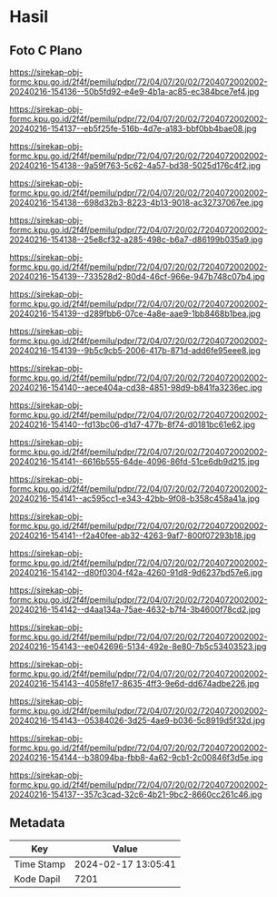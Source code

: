 # Hasil

## Foto C Plano

https://sirekap-obj-formc.kpu.go.id/2f4f/pemilu/pdpr/72/04/07/20/02/7204072002002-20240216-154136--50b5fd92-e4e9-4b1a-ac85-ec384bce7ef4.jpg

https://sirekap-obj-formc.kpu.go.id/2f4f/pemilu/pdpr/72/04/07/20/02/7204072002002-20240216-154137--eb5f25fe-516b-4d7e-a183-bbf0bb4bae08.jpg

https://sirekap-obj-formc.kpu.go.id/2f4f/pemilu/pdpr/72/04/07/20/02/7204072002002-20240216-154138--9a59f763-5c62-4a57-bd38-5025d176c4f2.jpg

https://sirekap-obj-formc.kpu.go.id/2f4f/pemilu/pdpr/72/04/07/20/02/7204072002002-20240216-154138--698d32b3-8223-4b13-9018-ac32737067ee.jpg

https://sirekap-obj-formc.kpu.go.id/2f4f/pemilu/pdpr/72/04/07/20/02/7204072002002-20240216-154138--25e8cf32-a285-498c-b6a7-d86199b035a9.jpg

https://sirekap-obj-formc.kpu.go.id/2f4f/pemilu/pdpr/72/04/07/20/02/7204072002002-20240216-154139--733528d2-80d4-46cf-966e-947b748c07b4.jpg

https://sirekap-obj-formc.kpu.go.id/2f4f/pemilu/pdpr/72/04/07/20/02/7204072002002-20240216-154139--d289fbb6-07ce-4a8e-aae9-1bb8468b1bea.jpg

https://sirekap-obj-formc.kpu.go.id/2f4f/pemilu/pdpr/72/04/07/20/02/7204072002002-20240216-154139--9b5c9cb5-2006-417b-871d-add6fe95eee8.jpg

https://sirekap-obj-formc.kpu.go.id/2f4f/pemilu/pdpr/72/04/07/20/02/7204072002002-20240216-154140--aece404a-cd38-4851-98d9-b841fa3236ec.jpg

https://sirekap-obj-formc.kpu.go.id/2f4f/pemilu/pdpr/72/04/07/20/02/7204072002002-20240216-154140--fd13bc06-d1d7-477b-8f74-d0181bc61e62.jpg

https://sirekap-obj-formc.kpu.go.id/2f4f/pemilu/pdpr/72/04/07/20/02/7204072002002-20240216-154141--6616b555-64de-4096-86fd-51ce6db9d215.jpg

https://sirekap-obj-formc.kpu.go.id/2f4f/pemilu/pdpr/72/04/07/20/02/7204072002002-20240216-154141--ac595cc1-e343-42bb-9f08-b358c458a41a.jpg

https://sirekap-obj-formc.kpu.go.id/2f4f/pemilu/pdpr/72/04/07/20/02/7204072002002-20240216-154141--f2a40fee-ab32-4263-9af7-800f07293b18.jpg

https://sirekap-obj-formc.kpu.go.id/2f4f/pemilu/pdpr/72/04/07/20/02/7204072002002-20240216-154142--d80f0304-f42a-4260-91d8-9d6237bd57e6.jpg

https://sirekap-obj-formc.kpu.go.id/2f4f/pemilu/pdpr/72/04/07/20/02/7204072002002-20240216-154142--d4aa134a-75ae-4632-b7f4-3b4600f78cd2.jpg

https://sirekap-obj-formc.kpu.go.id/2f4f/pemilu/pdpr/72/04/07/20/02/7204072002002-20240216-154143--ee042696-5134-492e-8e80-7b5c53403523.jpg

https://sirekap-obj-formc.kpu.go.id/2f4f/pemilu/pdpr/72/04/07/20/02/7204072002002-20240216-154143--4058fe17-8635-4ff3-9e6d-dd674adbe226.jpg

https://sirekap-obj-formc.kpu.go.id/2f4f/pemilu/pdpr/72/04/07/20/02/7204072002002-20240216-154143--05384026-3d25-4ae9-b036-5c8919d5f32d.jpg

https://sirekap-obj-formc.kpu.go.id/2f4f/pemilu/pdpr/72/04/07/20/02/7204072002002-20240216-154144--b38094ba-fbb8-4a62-9cb1-2c00846f3d5e.jpg

https://sirekap-obj-formc.kpu.go.id/2f4f/pemilu/pdpr/72/04/07/20/02/7204072002002-20240216-154137--357c3cad-32c6-4b21-9bc2-8660cc261c46.jpg


## Metadata

| Key        | Value               |
| ---------- | ------------------- |
| Time Stamp | 2024-02-17 13:05:41 |
| Kode Dapil | 7201                |



